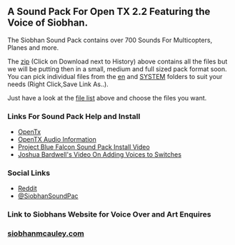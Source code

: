 ## A Sound Pack For Open TX 2.2 Featuring the Voice of Siobhan.

The Siobhan Sound Pack contains over 700 Sounds For Multicopters, Planes and more. 

The [zip](SSP.zip) (Click on Download next to History) above contains all the files but we will be putting then in a small, medium and full sized pack format soon. You can pick individual files from the [en](en/) and [SYSTEM](en/SYSTEM) folders to suit your needs (Right Click,Save Link As..). 

Just have a look at the [file list](SSP_FileList.csv) above and choose the files you want.

### Links For Sound Pack Help and Install
* [OpenTx](https://www.open-tx.org/)
* [OpenTX Audio Information](https://opentx.gitbooks.io/manual-for-opentx-2-2/advanced/audio.html)
* [Project Blue Falcon Sound Pack Install Video](https://www.youtube.com/watch?v=DKjxo4ZlxqI)
* [Joshua Bardwell's Video On Adding Voices to Switches](https://www.youtube.com/watch?v=YhHliJsOOyg)

### Social Links
* [Reddit](https://reddit.com/r/SiobhanSoundPack/)
* [@SiobhanSoundPac](https://twitter.com/siobhansoundpac)



### Link to Siobhans Website for Voice Over and Art Enquires
### [siobhanmcauley.com](http://siobhanmcauley.com)
